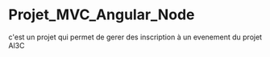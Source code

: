 # Projet_MVC_Angular_Node
c'est un projet qui permet de gerer des inscription à un evenement du projet Al3C
